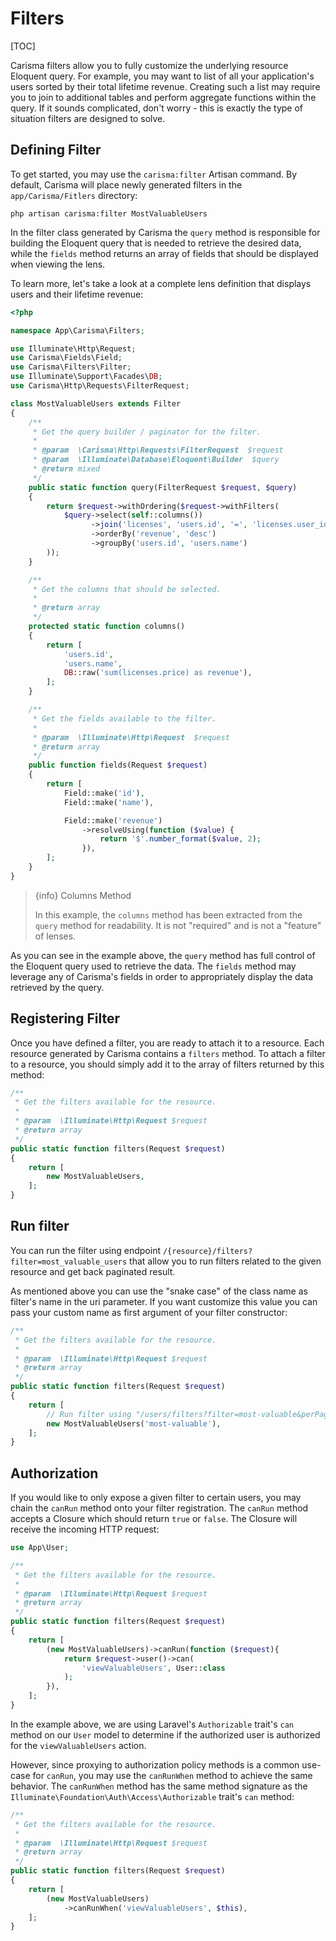 # Filters

[TOC]

Carisma filters allow you to fully customize the underlying resource Eloquent query. For example, you may want to list of all your application's users sorted by their total lifetime revenue. Creating such a list may require you to join to additional tables and perform aggregate functions within the query. If it sounds complicated, don't worry - this is exactly the type of situation filters are designed to solve.

## Defining Filter

To get started, you may use the `carisma:filter` Artisan command. By default, Carisma will place newly generated filters in the `app/Carisma/Fitlers` directory:

```shell
php artisan carisma:filter MostValuableUsers
```

In the filter class generated by Carisma the `query` method is responsible for building the Eloquent query that is needed to retrieve the desired data, while the `fields` method returns an array of fields that should be displayed when viewing the lens.

To learn more, let's take a look at a complete lens definition that displays users and their lifetime revenue:

```php
<?php

namespace App\Carisma\Filters;

use Illuminate\Http\Request;
use Carisma\Fields\Field;
use Carisma\Filters\Filter;
use Illuminate\Support\Facades\DB;
use Carisma\Http\Requests\FilterRequest;

class MostValuableUsers extends Filter
{
    /**
     * Get the query builder / paginator for the filter.
     *
     * @param  \Carisma\Http\Requests\FilterRequest  $request
     * @param  \Illuminate\Database\Eloquent\Builder  $query
     * @return mixed
     */
    public static function query(FilterRequest $request, $query)
    {
        return $request->withOrdering($request->withFilters(
            $query->select(self::columns())
                  ->join('licenses', 'users.id', '=', 'licenses.user_id')
                  ->orderBy('revenue', 'desc')
                  ->groupBy('users.id', 'users.name')
        ));
    }

    /**
     * Get the columns that should be selected.
     *
     * @return array
     */
    protected static function columns()
    {
        return [
            'users.id',
            'users.name',
            DB::raw('sum(licenses.price) as revenue'),
        ];
    }

    /**
     * Get the fields available to the filter.
     *
     * @param  \Illuminate\Http\Request  $request
     * @return array
     */
    public function fields(Request $request)
    {
        return [
            Field::make('id'),
            Field::make('name'),

            Field::make('revenue')
            	->resolveUsing(function ($value) {
                    return '$'.number_format($value, 2);
                }),
        ];
    }
}
```

> {info} Columns Method
>
> In this example, the `columns` method has been extracted from the `query` method for readability. It is not "required" and is not a "feature" of lenses.

As you can see in the example above, the `query` method has full control of the Eloquent query used to retrieve the data. The `fields` method may leverage any of Carisma's fields in order to appropriately display the data retrieved by the query.

## Registering Filter

Once you have defined a filter, you are ready to attach it to a resource. Each resource generated by Carisma contains a `filters` method. To attach a filter to a resource, you should simply add it to the array of filters returned by this method:

```php
/**
 * Get the filters available for the resource.
 *
 * @param  \Illuminate\Http\Request $request
 * @return array
 */
public static function filters(Request $request)
{
    return [
    	new MostValuableUsers,
    ];
}
```

## Run filter

You can run the filter using endpoint `/{resource}/filters?filter=most_valuable_users` that allow you to run filters related to the given resource and get back paginated result.

As mentioned above you can use the "snake case" of the class name as filter's name in the uri parameter. If you want customize this value you can pass your custom name as first argument of your filter constructor:

```php
/**
 * Get the filters available for the resource.
 *
 * @param  \Illuminate\Http\Request $request
 * @return array
 */
public static function filters(Request $request)
{
    return [
        // Run filter using "/users/filters?filter=most-valuable&perPage=10"
    	new MostValuableUsers('most-valuable'),
    ];
}
```

## Authorization

If you would like to only expose a given filter to certain users, you may chain the `canRun` method onto your filter registration. The `canRun` method accepts a Closure which should return `true` or `false`. The Closure will receive the incoming HTTP request:

```php
use App\User;

/**
 * Get the filters available for the resource.
 *
 * @param  \Illuminate\Http\Request $request
 * @return array
 */
public static function filters(Request $request)
{
    return [
        (new MostValuableUsers)->canRun(function ($request){
            return $request->user()->can(
                'viewValuableUsers', User::class
            );
        }),
    ];
}
```

In the example above, we are using Laravel's `Authorizable` trait's `can` method on our `User` model to determine if the authorized user is authorized for the `viewValuableUsers` action. 

However, since proxying to authorization policy methods is a common use-case for `canRun`, you may use the `canRunWhen` method to achieve the same behavior. The `canRunWhen` method has the same method signature as the `Illuminate\Foundation\Auth\Access\Authorizable` trait's `can` method:

```php
/**
 * Get the filters available for the resource.
 *
 * @param  \Illuminate\Http\Request $request
 * @return array
 */
public static function filters(Request $request)
{
    return [
        (new MostValuableUsers)
        	->canRunWhen('viewValuableUsers', $this),
    ];
}
```

